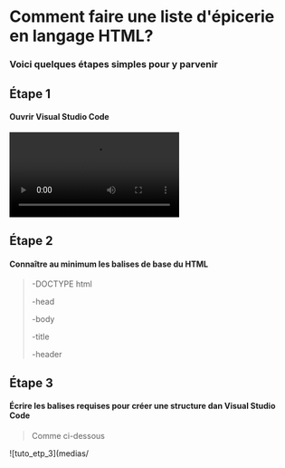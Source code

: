 # Comment faire une liste d'épicerie en langage HTML?
### Voici quelques étapes simples pour y parvenir
## Étape 1
#### Ouvrir Visual Studio Code

![tuto_etp_1](medias/2021_11_17_15_07_29.mov)

## Étape 2
#### Connaître au minimum les balises de base du HTML
>-DOCTYPE html
>
>-head
>
>-body
>
>-title
>
>-header

## Étape 3
#### Écrire les balises requises pour créer une structure dan Visual Studio Code
>Comme ci-dessous

![tuto_etp_3](medias/

